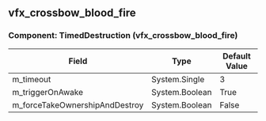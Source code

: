 ## vfx_crossbow_blood_fire

### Component: TimedDestruction (vfx_crossbow_blood_fire)

|Field|Type|Default Value|
|-----|----|-------------|
|m_timeout|System.Single|3|
|m_triggerOnAwake|System.Boolean|True|
|m_forceTakeOwnershipAndDestroy|System.Boolean|False|

